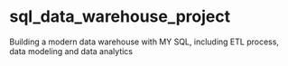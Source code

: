# sql_data_warehouse_project
Building a modern data warehouse with MY SQL, including ETL process, data modeling and data analytics
